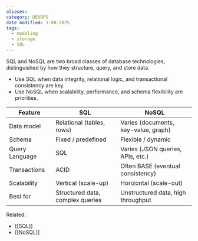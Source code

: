 ```yaml
---
aliases: 
category: DEVOPS
date modified: 1-08-2025
tags:
  - modeling
  - storage
  - SQL
---
```

SQL and NoSQL are two broad classes of database technologies, distinguished by how they structure, query, and store data.

* Use SQL when data integrity, relational logic, and transactional consistency are key.
* Use NoSQL when scalability, performance, and schema flexibility are priorities.

| Feature        | SQL                              | NoSQL                                |
| -------------- | -------------------------------- | ------------------------------------ |
| Data model     | Relational (tables, rows)        | Varies (documents, key-value, graph) |
| Schema         | Fixed / predefined               | Flexible / dynamic                   |
| Query Language | SQL                              | Varies (JSON queries, APIs, etc.)    |
| Transactions   | ACID                             | Often BASE (eventual consistency)    |
| Scalability    | Vertical (scale-up)              | Horizontal (scale-out)               |
| Best for       | Structured data, complex queries | Unstructured data, high throughput   |

Related:
- [[SQL]]
- [[NoSQL]]
